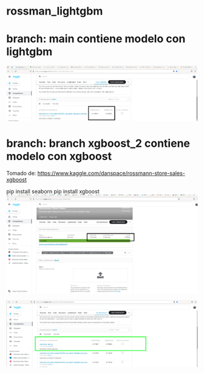 # rossman_lightgbm


# branch: main contiene modelo con lightgbm

![score kaggle rossmann](./ligthgbm_rossmann.png)

# branch: branch xgboost_2 contiene modelo con xgboost 

Tomado de: https://www.kaggle.com/danspace/rossmann-store-sales-xgboost

pip install seaborn
pip install xgboost
![score kaggle rossmann](./xgboost_danspace2.png)

![score kaggle rossmann](./xgboost_danspace.png)